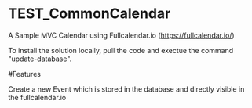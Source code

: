 # TEST_CommonCalendar
A Sample MVC Calendar using Fullcalendar.io (https://fullcalendar.io/)

To install the solution locally, pull the code and exectue the command "update-database".

#Features

Create a new Event which is stored in the database and directly visible in the fullcalendar.io
